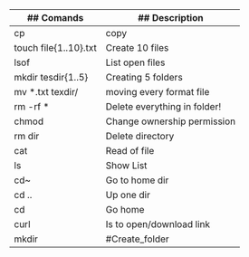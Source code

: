 
| ## Comands            | ## Description               |
| --------------------- | ---------------------------- |
| cp                    | copy                         |
| touch file{1..10}.txt | Create 10 files              |
| lsof                  | List open files              |
| mkdir tesdir{1..5}    | Creating 5 folders           |
| mv *.txt texdir/      | moving every format file     |
| rm -rf *              | Delete everything in folder! |
| chmod                 | Change ownership permission  |
| rm dir                | Delete directory             |
| cat                   | Read of file                 |
| ls                    | Show List                    |
| cd~                   | Go to home dir               |
| cd ..                 | Up one dir                   |
| cd                    | Go home                      |
| curl                  | Is to open/download link     |
| mkdir                 | #Create_folder               |
